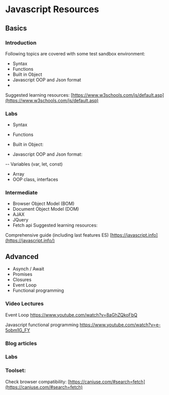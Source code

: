 # Javascript Resources


## Basics

### Introduction
Following topics are covered with some test sandbox environment:

 - Syntax
 - Functions
 - Built in Object
 - Javascript OOP and Json format
 -

Suggested learning resources:
[https://www.w3schools.com/js/default.asp](https://www.w3schools.com/js/default.asp)

### Labs
 - Syntax
 
 - Functions

 - Built in Object:
 
 - Javascript OOP and Json format:
 
 -- Variables (var, let, const)
-  Array
-  OOP class, interfaces



### Intermediate

 - Browser Object Model (BOM)
 - Document Object Model (DOM)
 - AJAX
 - JQuery
- Fetch api
Suggested learning resources:

Comprehensive guide (including last features ES)
[https://javascript.info](https://javascript.info/)



## Advanced
- Asynch / Await
- Promises
- Closures
- Event Loop
- Functional programming

### Video Lectures
Event Loop
https://www.youtube.com/watch?v=8aGhZQkoFbQ

Javascript functional programming
https://www.youtube.com/watch?v=e-5obm1G_FY


### Blog articles


### Labs


### Toolset:



Check browser compatibility:
[https://caniuse.com/#search=fetch](https://caniuse.com/#search=fetch)



<!--stackedit_data:
eyJoaXN0b3J5IjpbLTE5ODY5MTcyNzQsLTM4MjU0MjgxMiwtMT
k3MTQxNjA1OSwxMzc3NDIxMjk1LDE5MDA4OTk2MTEsMTc0Nzg4
ODIxMyw3MjQzNjE3ODksLTExNTU1NDMyNDIsODE4ODcwNjY3LC
05Mjg2MDU1ODksMTU1MzQxNDc4NSwtOTUzNTM2OTksLTIwOTA5
ODY4MDEsMzI4ODUyMzA1LDkxNTA3NjMwNSwtNTExNTgxMzU5LD
EyNTkwMTI1MDBdfQ==
-->